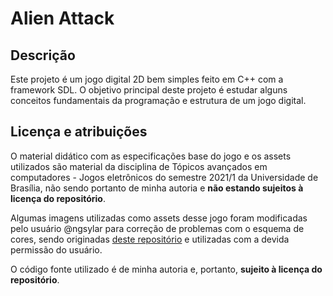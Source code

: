 # Alien Attack

## Descrição

Este projeto é um jogo digital 2D bem simples feito em C++ com a framework SDL. O objetivo principal deste projeto é estudar alguns conceitos fundamentais da programação e estrutura de um jogo digital.

## Licença e atribuições

O material didático com as especificações base do jogo e os assets utilizados são material da disciplina de Tópicos avançados em computadores - Jogos eletrônicos do semestre 2021/1 da Universidade de Brasília, não sendo portanto de minha autoria e **não estando sujeitos à licença do repositório**.

Algumas imagens utilizadas como assets desse jogo foram modificadas pelo usuário @ngsylar para correção de problemas com o esquema de cores, sendo originadas [deste repositório](https://github.com/ngsylar/TAC_JE) e utilizadas com a devida permissão do usuário.

O código fonte utilizado é de minha autoria e, portanto, **sujeito à licença do repositório**.
